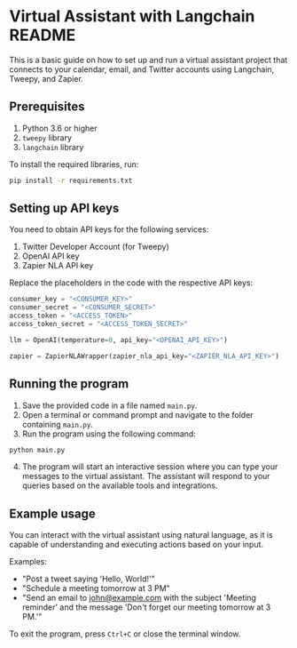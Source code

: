 # Virtual Assistant with Langchain README

This is a basic guide on how to set up and run a virtual assistant project that connects to your calendar, email, and Twitter accounts using Langchain, Tweepy, and Zapier.

## Prerequisites

1. Python 3.6 or higher
2. `tweepy` library
3. `langchain` library

To install the required libraries, run:

```bash
pip install -r requirements.txt
```

## Setting up API keys

You need to obtain API keys for the following services:

1. Twitter Developer Account (for Tweepy)
2. OpenAI API key
3. Zapier NLA API key

Replace the placeholders in the code with the respective API keys:

```python
consumer_key = "<CONSUMER_KEY>"
consumer_secret = "<CONSUMER_SECRET>"
access_token = "<ACCESS_TOKEN>"
access_token_secret = "<ACCESS_TOKEN_SECRET>"
```

```python
llm = OpenAI(temperature=0, api_key="<OPENAI_API_KEY>")
```

```python
zapier = ZapierNLAWrapper(zapier_nla_api_key="<ZAPIER_NLA_API_KEY>")
```

## Running the program

1. Save the provided code in a file named `main.py`.
2. Open a terminal or command prompt and navigate to the folder containing `main.py`.
3. Run the program using the following command:

```bash
python main.py
```

4. The program will start an interactive session where you can type your messages to the virtual assistant. The assistant will respond to your queries based on the available tools and integrations.

## Example usage

You can interact with the virtual assistant using natural language, as it is capable of understanding and executing actions based on your input.

Examples:

- "Post a tweet saying 'Hello, World!'"
- "Schedule a meeting tomorrow at 3 PM"
- "Send an email to john@example.com with the subject 'Meeting reminder' and the message 'Don't forget our meeting tomorrow at 3 PM.'"

To exit the program, press `Ctrl+C` or close the terminal window.